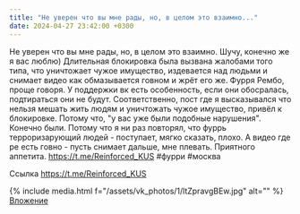 ```yaml
---
title: "Не уверен что вы мне рады, но, в целом это взаимно..."
date: 2024-04-27 23:42:00 +0300
---
```


Не уверен что вы мне рады, но, в целом это взаимно.
Шучу, конечно же я вас люблю)
Длительная блокировка была вызвана жалобами того типа, что уничтожает чужое имущество, издевается над людьми и снимает видео как обмазывается говном и жрёт его же. Фурря Рембо, проще говоря.
У поддержки вк есть особенность, если они обосралась, подтираться они не будут. Соответственно, пост где я высказывался что нельзя мешать жить людям и уничтожать чужое имущество, привёл к блокировке. Потому что, "у вас уже были подобные нарушения".
Конечно были. Потому что я ни раз повторял, что фуррь терроризарующий людей  - поступает, мягко сказать, плохо. А видео где ре есть говно - пусть снимает дальше, мне плевать.
Приятного аппетита.
https://t.me/Reinforced_KUS
#фурри #москва

Ссылка
https://t.me/Reinforced_KUS

{% include media.html f="/assets/vk_photos/1/ltZpravgBEw.jpg" alt="" %}
[Вложение](https://t.me/Reinforced_KUS)
